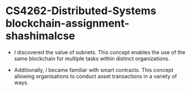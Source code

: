# CS4262-Distributed-Systems blockchain-assignment-shashimalcse

* I discovered the value of subnets. This concept enables the use of the same blockchain for multiple tasks within distinct organizations.

* Additionally, I became familiar with smart contracts. This concept allowing organisations to conduct asset transactions in a variety of ways.